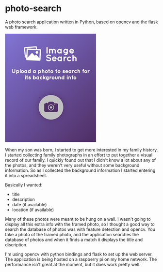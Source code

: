 # photo-search

A photo search application written in Python, based on opencv and the flask web framework.

![static/img/screenshot.png](static/img/screenshot.png)

When my son was born, I started to get more interested in my family history. I started collecting family photographs in an effort to put together a visual record of our family. I quickly found out that I didn't know a lot about any of the photos, and they weren't very useful without some background information. So as I collected the background information I started entering it into a spreadsheet.

Basically I wanted:

* title
* description
* date (if available)
* location (if available)

Many of these photos were meant to be hung on a wall.  I wasn't going to display all this extra info with the framed photo, so I thought a good way to search the database of photos was with feature detection and opencv. You take a photo of the framed photo, and the application searches the database of photos and when it finds a match it displays the title and discription.

I'm using opencv with python bindings and flask to set up the web server. The application is being hosted on a raspberry pi on my home network. The performance isn't great at the moment, but it does work pretty well.
